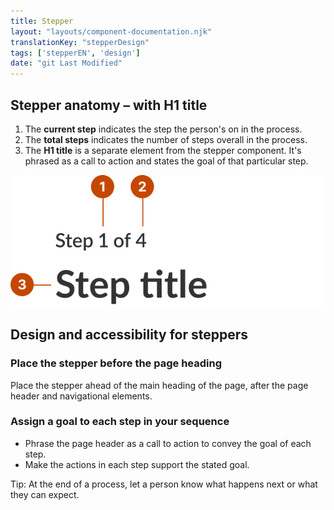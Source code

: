 ```yaml
---
title: Stepper
layout: "layouts/component-documentation.njk"
translationKey: "stepperDesign"
tags: ['stepperEN', 'design']
date: "git Last Modified"
---
```


## Stepper anatomy – with H1 title

<ol class="anatomy-list">
  <li>The <strong>current step</strong> indicates the step the person's on in the process.</li>
  <li>The <strong>total steps</strong> indicates the number of steps overall in the process.</li>
  <li>The <strong>H1 title</strong> is a separate element from the stepper component. It's phrased as a call to action and states the goal of that particular step.</li>
</ol>

<img class="b-sm b-default p-400" src="/images/en/components/anatomy/gcds-stepper-anatomy.svg" alt="Page title taxonomy showing Page title in dark bolded text and above it Step 1 of 4 in grey text and smaller font. The taxonomy has these labels, Current step pointed at 1 of  Step 1 of 4. Stepper pointed at Step 1 of 4. Total Steps pointed at 4, Page H1 pointed at the Page title."/>

## Design and accessibility for steppers

### Place the stepper before the page heading

Place the stepper ahead of  the main heading of the page, after the page header and navigational elements.

### Assign a goal to each step in your sequence

- Phrase the page header as a call to action to convey the goal of each step.
- Make the actions in each step support the stated goal.

Tip: At the end of a process, let a person know what happens next or what they can expect.
